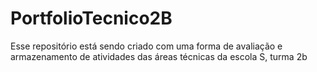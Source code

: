 # PortfolioTecnico2B
Esse repositório está sendo criado com uma forma de avaliação e armazenamento de atividades das áreas técnicas da escola S, turma 2b
